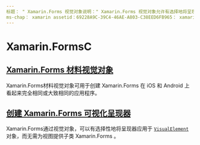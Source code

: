 ```yaml
---
标题： " Xamarin.Forms 视觉对象说明：" Xamarin.Forms 视觉对象允许有选择地将呈现器应用到 VisualElement 对象，而无需为视图提供子类 Xamarin.Forms 。 "
ms-chap： xamarin assetid：69228A9C-39C4-46AE-A803-C38EED6FB965： xamarin 窗体作者： davidbritch： dabritch ms. 日期：03/05/2019 非 loc： [ Xamarin.Forms ， Xamarin.Essentials ]
---
```


# <a name="xamarinforms-visual"></a>Xamarin.FormsC

## <a name="xamarinforms-material-visualmaterial-visualmd"></a>[Xamarin.Forms 材料视觉对象](material-visual.md)

Xamarin.Forms材料视觉对象可用于创建 Xamarin.Forms 在 iOS 和 Android 上看起来完全相同或大致相同的应用程序。

## <a name="create-a-xamarinforms-visual-renderercreatemd"></a>[创建 Xamarin.Forms 可视化呈现器](create.md)

Xamarin.Forms通过视觉对象，可以有选择性地将呈现器应用于 [`VisualElement`](xref:Xamarin.Forms.VisualElement) 对象，而无需为视图提供子类 Xamarin.Forms 。
